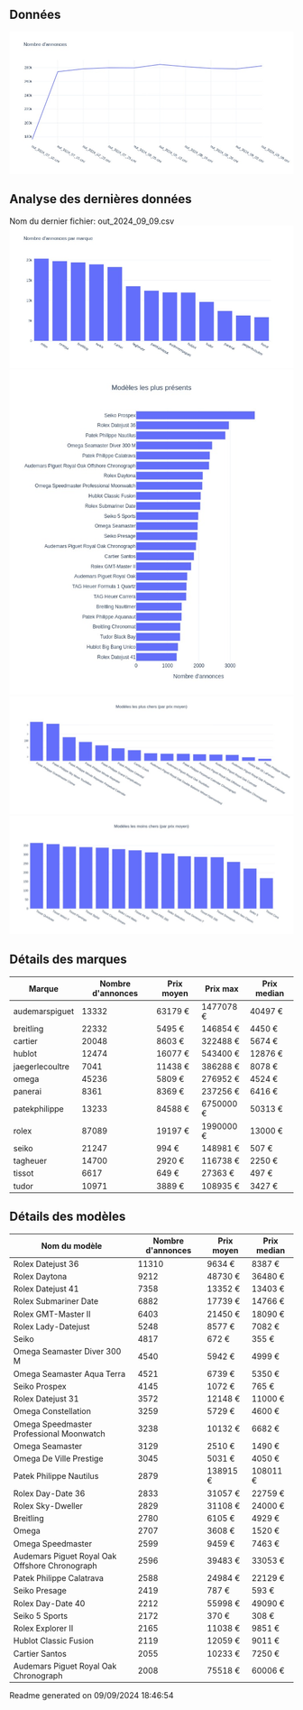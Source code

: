 
## Données
![image](./out/count_per_day.jpeg)

## Analyse des dernières données
Nom du dernier fichier: out_2024_09_09.csv
![image](./out/count_per_brand.jpeg)
![image](./out/count_per_name.jpeg)
![image](./out/avg_price_per_name_desc.jpeg)
![image](./out/avg_price_per_name_asc.jpeg)

## Détails des marques
|Marque|Nombre d'annonces|Prix moyen|Prix max|Prix median|
|------|-----------------|----------|--------|-----------|
|audemarspiguet|13332|63179 €|1477078 €|40497 €| 
|breitling|22332|5495 €|146854 €|4450 €| 
|cartier|20048|8603 €|322488 €|5674 €| 
|hublot|12474|16077 €|543400 €|12876 €| 
|jaegerlecoultre|7041|11438 €|386288 €|8078 €| 
|omega|45236|5809 €|276952 €|4524 €| 
|panerai|8361|8369 €|237256 €|6416 €| 
|patekphilippe|13233|84588 €|6750000 €|50313 €| 
|rolex|87089|19197 €|1990000 €|13000 €| 
|seiko|21247|994 €|148981 €|507 €| 
|tagheuer|14700|2920 €|116738 €|2250 €| 
|tissot|6617|649 €|27363 €|497 €| 
|tudor|10971|3889 €|108935 €|3427 €| 

## Détails des modèles
Nom du modèle|Nombre d'annonces|Prix moyen|Prix median|
|-------------|-----------------|----------|-----------|
|               Rolex Datejust 36|11310|9634 €|8387 €| 
|               Rolex Daytona|9212|48730 €|36480 €| 
|               Rolex Datejust 41|7358|13352 €|13403 €| 
|               Rolex Submariner Date|6882|17739 €|14766 €| 
|               Rolex GMT-Master II|6403|21450 €|18090 €| 
|               Rolex Lady-Datejust|5248|8577 €|7082 €| 
|               Seiko|4817|672 €|355 €| 
|               Omega Seamaster Diver 300 M|4540|5942 €|4999 €| 
|               Omega Seamaster Aqua Terra|4521|6739 €|5350 €| 
|               Seiko Prospex|4145|1072 €|765 €| 
|               Rolex Datejust 31|3572|12148 €|11000 €| 
|               Omega Constellation|3259|5729 €|4600 €| 
|               Omega Speedmaster Professional Moonwatch|3238|10132 €|6682 €| 
|               Omega Seamaster|3129|2510 €|1490 €| 
|               Omega De Ville Prestige|3045|5031 €|4050 €| 
|               Patek Philippe Nautilus|2879|138915 €|108011 €| 
|               Rolex Day-Date 36|2833|31057 €|22759 €| 
|               Rolex Sky-Dweller|2829|31108 €|24000 €| 
|               Breitling|2780|6105 €|4929 €| 
|               Omega|2707|3608 €|1520 €| 
|               Omega Speedmaster|2599|9459 €|7463 €| 
|               Audemars Piguet Royal Oak Offshore Chronograph|2596|39483 €|33053 €| 
|               Patek Philippe Calatrava|2588|24984 €|22129 €| 
|               Seiko Presage|2419|787 €|593 €| 
|               Rolex Day-Date 40|2212|55998 €|49090 €| 
|               Seiko 5 Sports|2172|370 €|308 €| 
|               Rolex Explorer II|2165|11038 €|9851 €| 
|               Hublot Classic Fusion|2119|12059 €|9011 €| 
|               Cartier Santos|2055|10233 €|7250 €| 
|               Audemars Piguet Royal Oak Chronograph|2008|75518 €|60006 €| 


 Readme generated on 09/09/2024 18:46:54